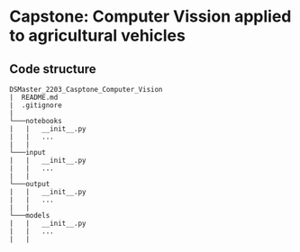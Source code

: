 # Capstone: Computer Vission applied to agricultural vehicles

## Code structure
```
DSMaster_2203_Casptone_Computer_Vision
|  README.md
|  .gitignore
|
└───notebooks
|   |   __init__.py
|   |   ...
|   |
└───input
|   |   __init__.py
|   |   ...
|   |
└───output
|   |   __init__.py
|   |   ...
|   |
└───models
|   |   __init__.py
|   |   ...
|   |
```
